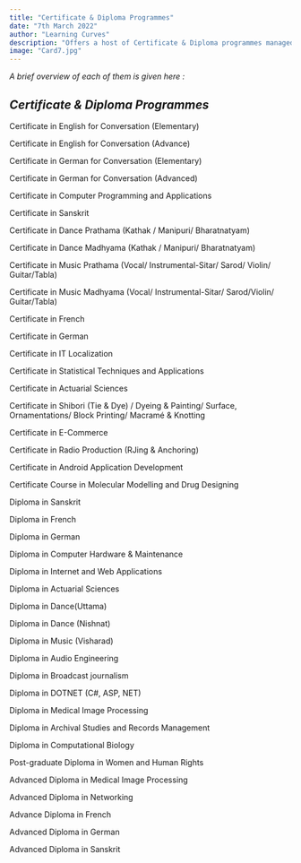 ```yaml
---
title: "Certificate & Diploma Programmes"
date: "7th March 2022"
author: "Learning Curves"
description: "Offers a host of Certificate & Diploma programmes managed by various faculties & departments."
image: "Card7.jpg"
---
```

 *<div className="text-warning">A brief overview of each of them is given here :</div>*

## *Certificate & Diploma Programmes*

Certificate in English for Conversation (Elementary)

Certificate in English for Conversation (Advance)

Certificate in German for Conversation (Elementary)

Certificate in German for Conversation (Advanced)

Certificate in Computer Programming and Applications

Certificate in Sanskrit

Certificate in Dance Prathama (Kathak / Manipuri/ Bharatnatyam)

Certificate in  Dance Madhyama (Kathak / Manipuri/ Bharatnatyam)

Certificate in Music Prathama  (Vocal/ Instrumental-Sitar/ Sarod/ Violin/ Guitar/Tabla)

Certificate in Music Madhyama  (Vocal/ Instrumental-Sitar/ Sarod/Violin/ Guitar/Tabla)

Certificate in French

Certificate in German

Certificate in IT Localization

Certificate in Statistical Techniques and Applications

Certificate in Actuarial Sciences

Certificate in Shibori (Tie & Dye) / Dyeing & Painting/ Surface, Ornamentations/ Block Printing/ Macramé & Knotting

Certificate in E-Commerce

Certificate in Radio Production (RJing & Anchoring)


Certificate in Android Application Development

Certificate Course in Molecular Modelling and Drug Designing

Diploma in Sanskrit

Diploma in French

Diploma in German

Diploma in Computer Hardware & Maintenance

Diploma in Internet and Web Applications

Diploma in Actuarial Sciences

Diploma in Dance(Uttama)

Diploma in Dance (Nishnat)

Diploma in Music (Visharad)

Diploma in Audio Engineering

Diploma in Broadcast journalism

Diploma in DOTNET (C#, ASP, NET)

Diploma in Medical Image Processing

Diploma in Archival Studies and Records Management

Diploma in Computational Biology

Post-graduate Diploma in Women and Human Rights

Advanced Diploma in Medical Image Processing

Advanced Diploma in Networking

Advance Diploma in French

Advanced Diploma in German

Advanced Diploma in Sanskrit
